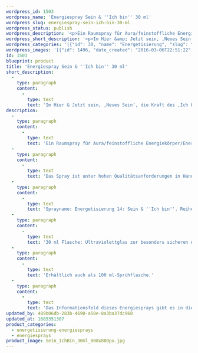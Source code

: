 ```yaml
---
wordpress_id: 1503
wordpress_name: 'Energiespray Sein & ''Ich bin'' 30 ml'
wordpress_slug: energiespray-sein-ich-bin-30-ml
wordpress_status: publish
wordpress_description: '<p>Ein Raumspray für Aura/feinstoffliche Energiekörper/Energiefelder und Räume mit einem aktivierbaren Informationsfeld zu Sein und ''Ich bin'' sowie dem energetischen Zugang zu den dazugehörigen universellen Wissenspools.</p><p>Das Spray ist unter hohen Qualitätsanforderungen in Handarbeit in Deutschland hergestellt aus mehrfach gereinigtem und energetisiertem Wasser (76%, konserviert mit 96%igem Weingeist (24%). Abgestimmt auf die Energie ist die Komposition von naturreinen ätherischen Ölen*.</p><p>Sprayname: Energetisierung 14: Sein &amp; ''Ich bin''. Reihe: Energetisierung</p><p>30 ml Flasche: Ultraviolettglas zur besonders sicheren Aufbewahrung mit hochwertigem, goldfarbenen Metallpumpzerstäuber mit Schutzkappe (Steigrohr: Kunststoff). Etikett: sasserfest, leicht energetisiert mit dem Informationsfeld des Airsprays.</p><p>Erhältlich auch als 100 ml-Sprühflasche.</p><p>Das Informationsfeld dieses Energiesprays gibt es in diesem Shop auch als <a href="https://my.feenbaum.de/produkt-kategorie/energiebilder/fotokarten/energetisierung-fotokarten/">Fotokarte</a>, <a href="https://my.feenbaum.de/produkt-kategorie/energiebilder/wandbilder/energetisierung/">Wandbild</a> und <a href="https://my.feenbaum.de/produkt-kategorie/energiekissen/energetisierung-energiekissen/">Energiekissen</a></p><p><a href="https://my.feenbaum.de/anwendung-energiesprays/">Anwendungshinweise</a></p>'
wordpress_short_description: '<p>Im Hier &amp; Jetzt sein, ‚Neues Sein‘, die Kraft des ‚Ich bin‘ erfahren<em><br />Hinweis: Das Wasserzeichen „Elveden Verlag Energiebild“ wird nicht mit gedruckt</em></p>'
wordpress_categories: '[{"id": 30, "name": "Energetisierung", "slug": "energetisierung-energiesprays"}, {"id": 29, "name": "Energiesprays", "slug": "energiesprays"}]'
wordpress_images: '[{"id": 1496, "date_created": "2016-03-06T22:51:22", "date_created_gmt": "2016-03-06T20:51:22", "date_modified": "2016-03-06T22:51:22", "date_modified_gmt": "2016-03-06T20:51:22", "src": "https://my.feenbaum.de/wp-content/uploads/2016/03/Sein_IchBin_30ml_800x800px.jpg", "name": "Sein_IchBin_30ml_800x800px", "alt": ""}, {"id": 1004, "date_created": "2016-02-25T01:53:17", "date_created_gmt": "2016-02-24T23:53:17", "date_modified": "2016-02-25T01:53:17", "date_modified_gmt": "2016-02-24T23:53:17", "src": "https://my.feenbaum.de/wp-content/uploads/2016/02/14-Sein-Ich-bin_800x800-W-1.jpg", "name": "14- Sein-Ich bin_800x800-W", "alt": ""}]'
id: 1503
blueprint: product
title: 'Energiespray Sein & ''Ich bin'' 30 ml'
short_description:
  -
    type: paragraph
    content:
      -
        type: text
        text: 'Im Hier & Jetzt sein, ‚Neues Sein‘, die Kraft des ‚Ich bin‘ erfahren'
description:
  -
    type: paragraph
    content:
      -
        type: text
        text: 'Ein Raumspray für Aura/feinstoffliche Energiekörper/Energiefelder und Räume mit einem aktivierbaren Informationsfeld zu Sein und ''Ich bin'' sowie dem energetischen Zugang zu den dazugehörigen universellen Wissenspools.'
  -
    type: paragraph
    content:
      -
        type: text
        text: 'Das Spray ist unter hohen Qualitätsanforderungen in Handarbeit in Deutschland hergestellt aus mehrfach gereinigtem und energetisiertem Wasser (76%, konserviert mit 96%igem Weingeist (24%). Abgestimmt auf die Energie ist die Komposition von naturreinen ätherischen Ölen*.'
  -
    type: paragraph
    content:
      -
        type: text
        text: 'Sprayname: Energetisierung 14: Sein & ''Ich bin''. Reihe: Energetisierung'
  -
    type: paragraph
    content:
      -
        type: text
        text: '30 ml Flasche: Ultraviolettglas zur besonders sicheren Aufbewahrung mit hochwertigem, goldfarbenen Metallpumpzerstäuber mit Schutzkappe (Steigrohr: Kunststoff). Etikett: sasserfest, leicht energetisiert mit dem Informationsfeld des Airsprays.'
  -
    type: paragraph
    content:
      -
        type: text
        text: 'Erhältlich auch als 100 ml-Sprühflasche.'
  -
    type: paragraph
    content:
      -
        type: text
        text: 'Das Informationsfeld dieses Energiesprays gibt es in diesem Shop auch als Fotokarte, Wandbild und Energiekissen'
updated_by: 489b06db-283b-4690-a50e-8a3ba37dc968
updated_at: 1685351307
product_categories:
  - energetisierung-energiesprays
  - energiesprays
product_image: Sein_IchBin_30ml_800x800px.jpg
---
```

